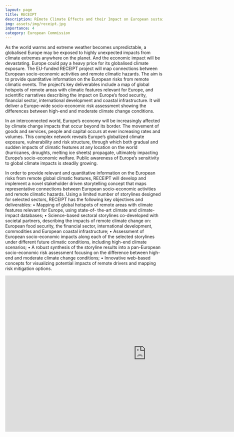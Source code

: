 ```yaml
---
layout: page
title: RECEIPT
description: REmote Climate Effects and their Impact on European sustainability, Policy and Trade
img: assets/img/receipt.jpg
importance: 4
category: European Commission
---
```


As the world warms and extreme weather becomes unpredictable, a globalised Europe may be exposed to highly unexpected impacts from climate extremes anywhere on the planet. And the economic impact will be devastating. Europe could pay a heavy price for its globalised climate exposure. The EU-funded RECEIPT project will map connections between European socio-economic activities and remote climatic hazards. The aim is to provide quantitative information on the European risks from remote climatic events. The project’s key deliverables include a map of global hotspots of remote areas with climatic features relevant for Europe, and scientific narratives describing the impact on Europe’s food security, financial sector, international development and coastal infrastructure. It will deliver a Europe-wide socio-economic risk assessment showing the differences between high-end and moderate climate change conditions.

In an interconnected world, Europe’s economy will be increasingly affected by climate change impacts that occur beyond its border. The movement of goods and services, people and capital occurs at ever increasing rates and volumes. This complex network reveals Europe’s globalized climate exposure, vulnerability and risk structure, through which both gradual and sudden impacts of climatic features at any location on the world (hurricanes, droughts, melting ice sheets) propagate, ultimately impacting Europe’s socio-economic welfare. Public awareness of Europe’s sensitivity to global climate impacts is steadily growing.

In order to provide relevant and quantitative information on the European risks from remote global climatic features, RECEIPT will develop and implement a novel stakeholder driven storytelling concept that maps representative connections between European socio-economic activities and remote climatic hazards. Using a limited number of storylines designed for selected sectors, RECEIPT has the following key objectives and deliverables:
• Mapping of global hotspots of remote areas with climate features relevant for Europe, using state-of- the-art climate and climate-impact databases;
• Science-based sectoral storylines co-developed with societal partners, describing the impacts of remote climate change on: European food security, the financial sector, international development, commodities and European coastal infrastructure;
• Assessment of European socio-economic impacts along each of the selected storylines under different future climatic conditions, including high-end climate scenarios;
• A robust synthesis of the storyline results into a pan-European socio-economic risk assessment focusing on the difference between high-end and moderate climate change conditions;
• Innovative web-based concepts for visualizing potential impacts of remote drivers and mapping risk mitigation options.

<iframe title="vimeo-player" src="https://player.vimeo.com/video/592773969?h=319bc0384a" width="900" height="500" frameborder="0" allowfullscreen></iframe>
